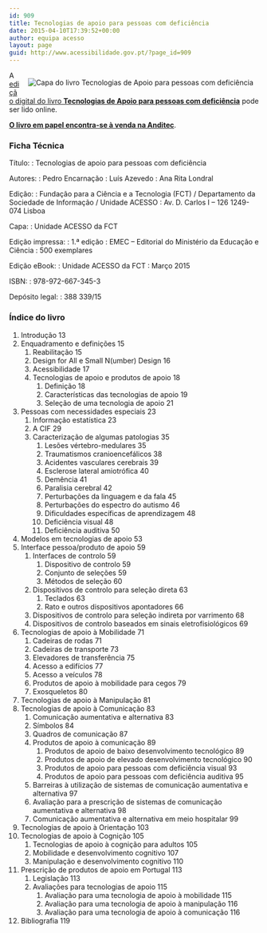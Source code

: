 ```yaml
---
id: 909
title: Tecnologias de apoio para pessoas com deficiência
date: 2015-04-10T17:39:52+00:00
author: equipa acesso
layout: page
guid: http://www.acessibilidade.gov.pt/?page_id=909
---
```

<p style="float:right; margin:1em;">
  <img src="/image/tec_apoio_fct_capa.png" alt="Capa do livro Tecnologias de Apoio para pessoas com deficiência" />
</p>

A [edição digital do livro **Tecnologias de Apoio para pessoas com deficiência**](http://www.acessibilidade.gov.pt/livros/tapd/html/indice.html) pode ser lido online.

[**O livro em papel encontra-se à venda na Anditec**](http://www.anditec.pt/index.php#footerLeft).

### Ficha Técnica

Título:
:   Tecnologias de apoio para pessoas com deficiência

Autores:
:   Pedro Encarnação
:   Luís Azevedo
:   Ana Rita Londral

Edição:
:   Fundação para a Ciência e a Tecnologia (FCT) / Departamento da Sociedade de Informação / Unidade ACESSO
:   Av. D. Carlos I – 126 1249-074 Lisboa

Capa:
:   Unidade ACESSO da FCT

Edição impressa:
:   1.ª edição
:   EMEC – Editorial do Ministério da Educação e Ciência
:   500 exemplares

Edição eBook:
:   Unidade ACESSO da FCT
:   Março 2015

ISBN:
:   978-972-667-345-3

Depósito legal:
:   388 339/15

### Índice do livro

  1. Introdução 13
  2. Enquadramento e definições 15 
      1. Reabilitação 15
      2. Design for All e Small N(umber) Design 16
      3. Acessibilidade 17
      4. Tecnologias de apoio e produtos de apoio 18 
          1. Definição 18
          2. Características das tecnologias de apoio 19
          3. Seleção de uma tecnologia de apoio 21
  3. Pessoas com necessidades especiais 23 
      1. Informação estatística 23
      2. A CIF 29
      3. Caracterização de algumas patologias 35 
          1. Lesões vértebro-medulares 35
          2. Traumatismos cranioencefálicos 38
          3. Acidentes vasculares cerebrais 39
          4. Esclerose lateral amiotrófica 40
          5. Demência 41
          6. Paralisia cerebral 42
          7. Perturbações da linguagem e da fala 45
          8. Perturbações do espectro do autismo 46
          9. Dificuldades específicas de aprendizagem 48
         10. Deficiência visual 48
         11. Deficiência auditiva 50
  4. Modelos em tecnologias de apoio 53
  5. Interface pessoa/produto de apoio 59 
      1. Interfaces de controlo 59 
          1. Dispositivo de controlo 59
          2. Conjunto de seleções 59
          3. Métodos de seleção 60
      2. Dispositivos de controlo para seleção direta 63 
          1. Teclados 63
          2. Rato e outros dispositivos apontadores 66
      3. Dispositivos de controlo para seleção indireta por varrimento 68
      4. Dispositivos de controlo baseados em sinais eletrofisiológicos 69
  6. Tecnologias de apoio à Mobilidade 71 
      1. Cadeiras de rodas 71
      2. Cadeiras de transporte 73
      3. Elevadores de transferência 75
      4. Acesso a edifícios 77
      5. Acesso a veículos 78
      6. Produtos de apoio à mobilidade para cegos 79
      7. Exosqueletos 80
  7. Tecnologias de apoio à Manipulação 81
  8. Tecnologias de apoio à Comunicação 83 
      1. Comunicação aumentativa e alternativa 83
      2. Símbolos 84
      3. Quadros de comunicação 87
      4. Produtos de apoio à comunicação 89 
          1. Produtos de apoio de baixo desenvolvimento tecnológico 89
          2. Produtos de apoio de elevado desenvolvimento tecnológico 90
          3. Produtos de apoio para pessoas com deficiência visual 93
          4. Produtos de apoio para pessoas com deficiência auditiva 95
      5. Barreiras à utilização de sistemas de comunicação aumentativa e alternativa 97
      6. Avaliação para a prescrição de sistemas de comunicação aumentativa e alternativa 98
      7. Comunicação aumentativa e alternativa em meio hospitalar 99
  9. Tecnologias de apoio à Orientação 103
 10. Tecnologias de apoio à Cognição 105 
      1. Tecnologias de apoio à cognição para adultos 105
      2. Mobilidade e desenvolvimento cognitivo 107
      3. Manipulação e desenvolvimento cognitivo 110
 11. Prescrição de produtos de apoio em Portugal 113 
      1. Legislação 113
      2. Avaliações para tecnologias de apoio 115 
          1. Avaliação para uma tecnologia de apoio à mobilidade 115
          2. Avaliação para uma tecnologia de apoio à manipulação 116
          3. Avaliação para uma tecnologia de apoio à comunicação 116
 12. Bibliografia 119